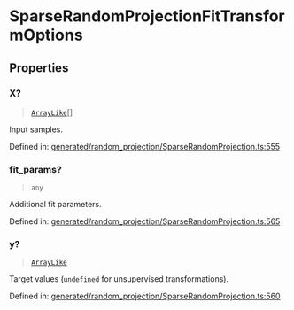 # SparseRandomProjectionFitTransformOptions

## Properties

### X?

> [`ArrayLike`](../types/ArrayLike.md)[]

Input samples.

Defined in:  [generated/random\_projection/SparseRandomProjection.ts:555](https://github.com/transitive-bullshit/scikit-learn-ts/blob/b59c1ff/packages/sklearn/src/generated/random_projection/SparseRandomProjection.ts#L555)

### fit\_params?

> `any`

Additional fit parameters.

Defined in:  [generated/random\_projection/SparseRandomProjection.ts:565](https://github.com/transitive-bullshit/scikit-learn-ts/blob/b59c1ff/packages/sklearn/src/generated/random_projection/SparseRandomProjection.ts#L565)

### y?

> [`ArrayLike`](../types/ArrayLike.md)

Target values (`undefined` for unsupervised transformations).

Defined in:  [generated/random\_projection/SparseRandomProjection.ts:560](https://github.com/transitive-bullshit/scikit-learn-ts/blob/b59c1ff/packages/sklearn/src/generated/random_projection/SparseRandomProjection.ts#L560)
